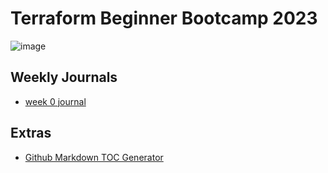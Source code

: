 # Terraform Beginner Bootcamp 2023 

![image](https://github.com/coffiat/terraform-beginner-bootcamp-2023/assets/107901990/db47e855-97ab-449b-885d-bc610917e51d)


## Weekly Journals

- [week 0 journal](journal/week0.md)

## Extras

- [Github Markdown TOC Generator ](https://ecotrust-canada.github.io/markdown-toc/)


